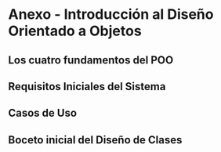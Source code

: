 # Anexo - Introducción al Diseño Orientado a Objetos #

## Los cuatro fundamentos del POO  ##

## Requisitos Iniciales del Sistema ##

## Casos de Uso ## 

## Boceto inicial del Diseño de Clases ##
